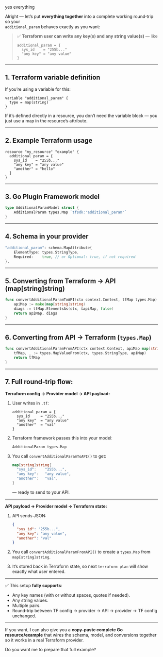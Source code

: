 yes everything

Alright — let’s put **everything together** into a complete working round‑trip so your  
`additional_param` behaves exactly as you want:

> ✅ **Terraform user can write any key(s) and any string value(s)** — like  
> ```hcl
> additional_param = {
>   sys_id    = "255b..."
>   "any key" = "any value"
> }
> ```

***

## **1. Terraform variable definition**

If you’re using a variable for this:

```hcl
variable "additional_param" {
  type = map(string)
}
```

If it’s defined directly in a resource, you don’t need the variable block — you just use a map in the resource’s attribute.

***

## **2. Example Terraform usage**

```hcl
resource "my_resource" "example" {
  additional_param = {
    sys_id    = "255b..."
    "any key" = "any value"
    "another" = "hello"
  }
}
```

***

## **3. Go Plugin Framework model**

```go
type AdditionalParamModel struct {
    AdditionalParam types.Map `tfsdk:"additional_param"`
}
```

***

## **4. Schema in your provider**

```go
"additional_param": schema.MapAttribute{
    ElementType: types.StringType,
    Required:    true, // or Optional: true, if not required
},
```

***

## **5. Converting from Terraform → API (map[string]string)**

```go
func convertAdditionalParamToAPI(ctx context.Context, tfMap types.Map) (map[string]string, diag.Diagnostics) {
    apiMap := make(map[string]string)
    diags := tfMap.ElementsAs(ctx, &apiMap, false)
    return apiMap, diags
}
```

***

## **6. Converting from API → Terraform (`types.Map`)**

```go
func convertAdditionalParamFromAPI(ctx context.Context, apiMap map[string]string) types.Map {
    tfMap, _ := types.MapValueFrom(ctx, types.StringType, apiMap)
    return tfMap
}
```

***

## **7. Full round‑trip flow:**

**Terraform config → Provider model → API payload:**

1. User writes in `.tf`:
   ```hcl
   additional_param = {
     sys_id     = "255b..."
     "any key"  = "any value"
     "another"  = "val"
   }
   ```

2. Terraform framework passes this into your model:
   ```go
   AdditionalParam types.Map
   ```

3. You call `convertAdditionalParamToAPI()` to get:
   ```go
   map[string]string{
     "sys_id":    "255b...",
     "any key":   "any value",
     "another":   "val",
   }
   ```
   — ready to send to your API.

***

**API payload → Provider model → Terraform state:**

1. API sends JSON:
   ```json
   {
     "sys_id": "255b...",
     "any key": "any value",
     "another": "val"
   }
   ```

2. You call `convertAdditionalParamFromAPI()` to create a `types.Map` from `map[string]string`.

3. It’s stored back in Terraform state, so next `terraform plan` will show exactly what user entered.

***

✅ This setup **fully supports**:
- Any key names (with or without spaces, quotes if needed).
- Any string values.
- Multiple pairs.
- Round‑trip between TF config → provider → API → provider → TF config unchanged.

***

If you want, I can also give you a **copy‑paste complete Go resource/example** that wires the schema, model, and conversions together so it works in a real Terraform provider.  

Do you want me to prepare that full example?

